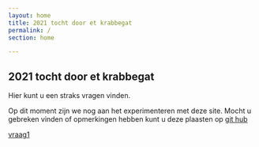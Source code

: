 ```yaml
---
layout: home
title: 2021 tocht door et krabbegat
permalink: /
section: home

---
```

## 2021 tocht door et krabbegat

Hier kunt u een straks vragen vinden. 

Op dit moment zijn we nog aan het experimenteren met deze site. Mocht u gebreken vinden of opmerkingen hebben kunt u deze plaasten op [git hub ](https://bartvantilburgwagemakers.github.io/Me-bloeie-wir-op/)


[vraag1](./pages/vraag1)